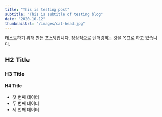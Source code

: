 ```yaml
---
title: "This is testing post"
subtitle: "This is subtitle of testing blog"
date: "2020-10-12"
thumbnailUrl: "/images/cat-head.jpg"
---
```


테스트하기 위해 만든 포스팅입니다. 정상적으로 렌더링하는 것을 목표로 하고 있습니다.

## H2 Title

### H3 Title

#### H4 Title

- 첫 번째 데이터
- 두 번째 데이터
- 세 번째 데이터
